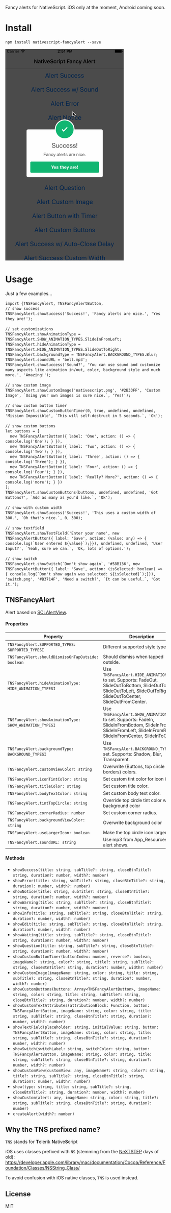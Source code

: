 Fancy alerts for NativeScript.
iOS only at the moment, Android coming soon.

# Install

```
npm install nativescript-fancyalert --save
```

![Sample](screenshots/alert.gif)

# Usage

Just a few examples...

```
import {TNSFancyAlert, TNSFancyAlertButton,
// show success
TNSFancyAlert.showSuccess('Success!', 'Fancy alerts are nice.', 'Yes they are!');

// set customizations
TNSFancyAlert.showAnimationType = TNSFancyAlert.SHOW_ANIMATION_TYPES.SlideInFromLeft;
TNSFancyAlert.hideAnimationType = TNSFancyAlert.HIDE_ANIMATION_TYPES.SlideOutToRight;
TNSFancyAlert.backgroundType = TNSFancyAlert.BACKGROUND_TYPES.Blur;
TNSFancyAlert.soundURL = 'bell.mp3';
TNSFancyAlert.showSuccess('Sound?', 'You can use sound and customize many aspects like animation in/out, color, background style and much more.', 'Amazing!');

// show custom image
TNSFancyAlert.showCustomImage('nativescript.png', '#2B33FF', 'Custom Image', `Using your own images is sure nice.`, 'Yes!');

// show custom button timer
TNSFancyAlert.showCustomButtonTimer(0, true, undefined, undefined, 'Mission Impossible', `This will self-destruct in 5 seconds.`, 'Ok');

// show custom buttons
let buttons = [
  new TNSFancyAlertButton({ label: 'One', action: () => { console.log('One'); } }),
  new TNSFancyAlertButton({ label: 'Two', action: () => { console.log('Two'); } }),
  new TNSFancyAlertButton({ label: 'Three', action: () => { console.log('Three'); } }),
  new TNSFancyAlertButton({ label: 'Four', action: () => { console.log('Four'); } }),
  new TNSFancyAlertButton({ label: 'Really? More?', action: () => { console.log('more'); } })
];
TNSFancyAlert.showCustomButtons(buttons, undefined, undefined, 'Got Buttons?', `Add as many as you'd like.`, 'Ok');

// show with custom width
TNSFancyAlert.showSuccess('Success!', 'This uses a custom width of 300.', `Oh that's nice.`, 0, 300);

// show textfield
TNSFancyAlert.showTextField('Enter your name', new TNSFancyAlertButton({ label: 'Save', action: (value: any) => { console.log(`User entered ${value}`);}}), undefined, undefined, 'User Input?', `Yeah, sure we can.`, 'Ok, lots of options.');

// show switch
TNSFancyAlert.showSwitch(`Don't show again`, '#58B136', new TNSFancyAlertButton({ label: 'Save', action: (isSelected: boolean) => { console.log(`Don't show again was selected: ${isSelected}`);}}), 'switch.png', '#B3714F', 'Need a switch?', `It can be useful.`, 'Got it.');
```

## TNSFancyAlert

Alert based on [SCLAlertView](https://github.com/dogo/SCLAlertView).

#### Properties

Property |  Description
-------- | ---------
`TNSFancyAlert.SUPPORTED_TYPES: SUPPORTED_TYPESI` | Different supported style types.
`TNSFancyAlert.shouldDismissOnTapOutside: boolean` | Should dismiss when tapped outside.
`TNSFancyAlert.hideAnimationType: HIDE_ANIMATION_TYPESI` | Use `TNSFancyAlert.HIDE_ANIMATION_TYPES` to set. Supports: FadeOut, SlideOutToBottom, SlideOutToTop, SlideOutToLeft, SlideOutToRight, SlideOutToCenter, SlideOutFromCenter.
`TNSFancyAlert.showAnimationType: SHOW_ANIMATION_TYPESI` | Use `TNSFancyAlert.SHOW_ANIMATION_TYPES` to set. Supports: FadeIn, SlideInFromBottom, SlideInFromTop, SlideInFromLeft, SlideInFromRight, SlideInFromCenter, SlideInToCenter.
`TNSFancyAlert.backgroundType: BACKGROUND_TYPESI` | Use `TNSFancyAlert.BACKGROUND_TYPES` to set. Supports: Shadow, Blur, Transparent.
`TNSFancyAlert.customViewColor: string` | Overwrite (Buttons, top circle and borders) colors.
`TNSFancyAlert.iconTintColor: string` | Set custom tint color for icon image.
`TNSFancyAlert.titleColor: string` | Set custom title color.
`TNSFancyAlert.bodyTextColor: string` | Set custom body text color.
`TNSFancyAlert.tintTopCircle: string` | Override top circle tint color with background color
`TNSFancyAlert.cornerRadius: number` | Set custom corner radius.
`TNSFancyAlert.backgroundViewColor: string` | Overwrite background color
`TNSFancyAlert.useLargerIcon: boolean` | Make the top circle icon larger
`TNSFancyAlert.soundURL: string` | Use mp3 from App_Resources when alert shows.

#### Methods

* `showSuccess(title: string, subTitle?: string, closeBtnTitle?: string, duration?: number, width?: number)`
* `showError(title: string, subTitle?: string, closeBtnTitle?: string, duration?: number, width?: number)`
* `showNotice(title: string, subTitle?: string, closeBtnTitle?: string, duration?: number, width?: number)`
* `showWarning(title: string, subTitle?: string, closeBtnTitle?: string, duration?: number, width?: number)`
* `showInfo(title: string, subTitle?: string, closeBtnTitle?: string, duration?: number, width?: number)`
* `showEdit(title: string, subTitle?: string, closeBtnTitle?: string, duration?: number, width?: number)`
* `showWaiting(title: string, subTitle?: string, closeBtnTitle?: string, duration?: number, width?: number)`
* `showQuestion(title: string, subTitle?: string, closeBtnTitle?: string, duration?: number, width?: number)`
* `showCustomButtonTimer(buttonIndex: number, reverse?: boolean, imageName?: string, color?: string, title?: string, subTitle?: string, closeBtnTitle?: string, duration?: number, width?: number)`
* `showCustomImage(imageName: string, color: string, title: string, subTitle?: string, closeBtnTitle?: string, duration?: number, width?: number)`
* `showCustomButtons(buttons: Array<TNSFancyAlertButton>, imageName: string, color: string, title: string, subTitle?: string, closeBtnTitle?: string, duration?: number, width?: number)`
* `showCustomTextAttributes(attributionBlock: Function, button: TNSFancyAlertButton, imageName: string, color: string, title: string, subTitle?: string, closeBtnTitle?: string, duration?: number, width?: number)`
* `showTextField(placeholder: string, initialValue: string, button: TNSFancyAlertButton, imageName: string, color: string, title: string, subTitle?: string, closeBtnTitle?: string, duration?: number, width?: number)`
* `showSwitch(switchLabel: string, switchColor: string, button: TNSFancyAlertButton, imageName: string, color: string, title: string, subTitle?: string, closeBtnTitle?: string, duration?: number, width?: number)`
* `showCustomView(customView: any, imageName?: string, color?: string, title?: string, subTitle?: string, closeBtnTitle?: string, duration?: number, width?: number)`
* `show(type: string, title: string, subTitle?: string, closeBtnTitle?: string, duration?: number, width?: number)`
* `showCustom(alert: any, imageName: string, color: string, title?: string, subTitle?: string, closeBtnTitle?: string, duration?: number)`
* `createAlert(width?: number)`

## Why the TNS prefixed name?

`TNS` stands for **T**elerik **N**ative**S**cript

iOS uses classes prefixed with `NS` (stemming from the [NeXTSTEP](https://en.wikipedia.org/wiki/NeXTSTEP) days of old):
https://developer.apple.com/library/mac/documentation/Cocoa/Reference/Foundation/Classes/NSString_Class/

To avoid confusion with iOS native classes, `TNS` is used instead.

## License

MIT
